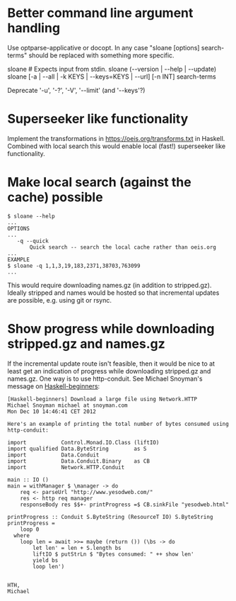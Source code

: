 # Better command line argument handling

Use optparse-applicative or docopt. In any case "sloane [options]
search-terms" should be replaced with something more specific.

sloane # Expects input from stdin.
sloane (--version | --help | --update)
sloane [-a | --all | -k KEYS | --keys=KEYS | --url] [-n INT] search-terms

Deprecate '-u', '-?', '-V', '--limit' (and '--keys'?)

# Superseeker like functionality

Implement the transformations in <https://oeis.org/transforms.txt> in
Haskell. Combined with local search this would enable local (fast!)
superseeker like functionality.

# Make local search (against the cache) possible

~~~
$ sloane --help
...
OPTIONS
...
   -q --quick
       Quick search -- search the local cache rather than oeis.org
...
EXAMPLE
$ sloane -q 1,1,3,19,183,2371,38703,763099
...
~~~

This would require downloading names.gz (in addition to
stripped.gz). Ideally stripped and names would be hosted so that
incremental updates are possible, e.g. using git or rsync.

# Show progress while downloading stripped.gz and names.gz

If the incremental update route isn't feasible, then it would be nice to
at least get an indication of progress while downloading stripped.gz and
names.gz. One way is to use http-conduit. See Michael Snoyman's message
on [Haskell-beginners](http://www.haskell.org/pipermail/beginners/2012-December/011061.html):

~~~
[Haskell-beginners] Download a large file using Network.HTTP
Michael Snoyman michael at snoyman.com
Mon Dec 10 14:46:41 CET 2012

Here's an example of printing the total number of bytes consumed using
http-conduit:

import           Control.Monad.IO.Class (liftIO)
import qualified Data.ByteString        as S
import           Data.Conduit
import           Data.Conduit.Binary    as CB
import           Network.HTTP.Conduit

main :: IO ()
main = withManager $ \manager -> do
    req <- parseUrl "http://www.yesodweb.com/"
    res <- http req manager
    responseBody res $$+- printProgress =$ CB.sinkFile "yesodweb.html"

printProgress :: Conduit S.ByteString (ResourceT IO) S.ByteString
printProgress =
    loop 0
  where
    loop len = await >>= maybe (return ()) (\bs -> do
        let len' = len + S.length bs
        liftIO $ putStrLn $ "Bytes consumed: " ++ show len'
        yield bs
        loop len')


HTH,
Michael
~~~
